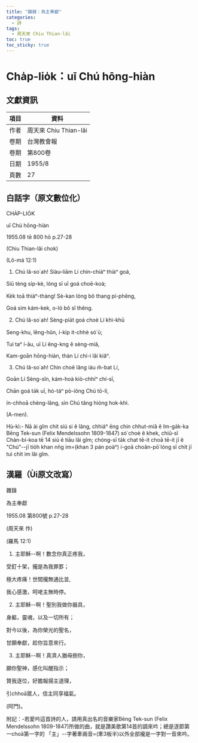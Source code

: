 ```yaml
---
title: "雜錄：為主奉獻"
categories:
  - 詩
tags:
  - 周天來 Chiu Thian-lâi
toc: true
toc_sticky: true
---
```


# Cha̍p-lio̍k：uī Chú hōng-hiàn

## 文獻資訊

| 項目 | 資料 |
|---|---|
| 作者 | 周天來 Chiu Thian-lâi |
| 卷期 | 台灣教會報 |
| 卷期 | 第800卷 |
| 日期 | 1955/8 |
| 頁數 | 27 |

## 白話字（原文數位化）

CHA̍P-LIO̍K

uī Chú hōng-hiàn

1955.08 tē 800 hō p.27-28

(Chiu Thian-lâi chok)

(Lô-má 12:1)

1. Chú Iâ-so͘ ah! Siàu-liām Lí chin-chiàⁿ thiàⁿ goá,

Siū tèng si̍p-kè, lóng sī uī goá choē-koà;

Ke̍k toā thiàⁿ-thàng! Sè-kan lóng bô thang pí-phēng,

Goá sim kám-kek, o-ló bô sî thêng.

2. Chú Iâ-so͘ ah! Sèng-pia̍t goá choè Lí khì-khū

Seng-khu, lêng-hûn, í-ki̍p it-chhè só͘ ū;

Tuì taⁿ í-āu, uī Lí êng-kng ê sèng-miâ,

Kam-goān hōng-hiàn, thàn Lí chí-ì lâi kiâⁿ.

3. Chú Iâ-so͘ ah! Chin choē lâng iáu m̄-bat Lí,

Goān Lí Sèng-sîn, kám-hoà kiò-chhíⁿ chí-sī,

Chān goá ta̍k uī, hó-táⁿ pò-iông Chú tō-lí,

ín-chhoā chèng-lâng, sìn Chú tâng hióng hok-khì.

(A-men).

Hù-kì:- Nā ài gîm chit siú si ê lâng, chhiáⁿ ēng chin chhut-miâ ê Im-ga̍k-ka Bēng Tek-sun (Felix Mendelssohn 1809-1847) só͘ choè ê khek, chiū-sī Chàn-bí-koa tē 14 siú ê tiāu lâi gîm; chóng-sī ta̍k chat tē-it choā tē-it jī ê "Chú"--jī tio̍h khan nn̄g im=(khan 3 pán poàⁿ) í-goā choân-pō͘ lóng sī chi̍t jī tuì chi̍t im lâi gîm.

## 漢羅（Ùi原文改寫）

雜錄

為主奉獻

1955.08 第800號 p.27-28

(周天來 作)

(羅馬 12:1)

1. 主耶穌--啊！數念你真正疼我，

受釘十架，攏是為我罪罫；

極大疼痛！世間攏無通比並,

我心感激，呵咾主無時停。

2. 主耶穌--啊！聖別我做你器具，

身軀，靈魂，以及一切所有；

對今以後，為你榮光的聖名，

甘願奉獻，趁你旨意來行。

3. 主耶穌--啊！真濟人猶毋捌你，

願你聖神，感化叫醒指示；

贊我逐位，好膽報揚主道理，

引chhoā眾人，信主同享福氣。

(阿門)。

附記：-若愛吟這首詩的人，請用真出名的音樂家Bēng Tek-sun (Felix Mendelssohn 1809-1847)所做的曲，就是讚美歌第14首的調來吟；總是逐節第一choā第一字的 「主」--字著牽兩音=(牽3板半)以外全部攏是一字對一音來吟。
